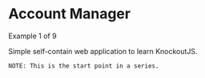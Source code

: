 Account Manager
==============	
Example 1 of 9


   Simple self-contain web application to learn 
	KnockoutJS.

 	NOTE: This is the start point in a series.

